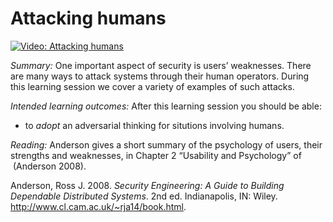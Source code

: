 # Attacking humans
[![Video: Attacking 
humans](https://img.youtube.com/vi/8rS462NDtXo/hqdefault.jpg)](https://youtu.be/8rS462NDtXo)

*Summary:* One important aspect of security is users’ weaknesses. There
are many ways to attack systems through their human operators. During
this learning session we cover a variety of examples of such attacks.

*Intended learning outcomes:* After this learning session you should be
able:

-   to *adopt* an adversarial thinking for situtions involving humans.

*Reading:* Anderson gives a short summary of the psychology of users,
their strengths and weaknesses, in Chapter 2 “Usability and Psychology”
of  (Anderson 2008).

Anderson, Ross J. 2008. *Security Engineering: A Guide to Building
Dependable Distributed Systems*. 2nd ed. Indianapolis, IN: Wiley.
<http://www.cl.cam.ac.uk/~rja14/book.html>.
